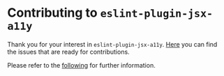
# Contributing to ``eslint-plugin-jsx-a11y``

Thank you for your interest in ``eslint-plugin-jsx-a11y``. [Here](https://github.com/jsx-eslint/eslint-plugin-jsx-a11y/issues?q=is%3Aissue+is%3Aopen+label%3A%22help+wanted%22) you can find the issues that are ready for contributions.

 Please refer to the [following](https://github.com/jsx-eslint/.github/blob/HEAD/CONTRIBUTING.md) for further information. 
